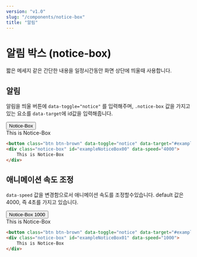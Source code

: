 ```yaml
---
version: "v1.0"
slug: "/components/notice-box"
title: "알림"
---
```



# 알림 박스 (notice-box)
짧은 메세지 같은 간단한 내용을 일정시간동안 화면 상단에 띄울때 사용합니다.

## 알림
알림을 띄울 버튼에 `data-toggle="notice"` 를 입력해주며, `.notice-box` 값을 가지고 있는 요소를 `data-target`에 id값을 입력해줍니다.

<div class="card">
<div class="card-body">
<button class="btn btn-brown" data-toggle="notice" data-target="#exampleNoticeBox00">Notice-Box</button>
<div class="notice-box" id="exampleNoticeBox00" data-speed="4000">
	This is Notice-Box
</div>
</div>

```html
<button class="btn btn-brown" data-toggle="notice" data-target="#exampleNoticeBox00">Notice-Box</button>
<div class="notice-box" id="exampleNoticeBox00" data-speed="4000">
	This is Notice-Box
</div>
```
</div>

## 애니메이션 속도 조정
`data-speed` 값을 변경함으로서 애니메이션 속도를 조정할수있습니다.
default 값은 4000, 즉 4초를 가지고 있습니다.

<div class="card">
<div class="card-body">
<button class="btn btn-brown" data-toggle="notice" data-target="#exampleNoticeBox01">Notice-Box 1000</button>
<div class="notice-box" id="exampleNoticeBox01" data-speed="1000">
	This is Notice-Box
</div>
</div>

```html
<button class="btn btn-brown" data-toggle="notice" data-target="#exampleNoticeBox01">Notice-Box 1000</button>
<div class="notice-box" id="exampleNoticeBox01" data-speed="1000">
	This is Notice-Box
</div>
```
</div>